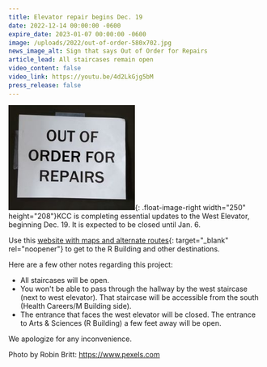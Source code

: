 ```yaml
---
title: Elevator repair begins Dec. 19
date: 2022-12-14 00:00:00 -0600
expire_date: 2023-01-07 00:00:00 -0600
image: /uploads/2022/out-of-order-580x702.jpg
news_image_alt: Sign that says Out of Order for Repairs
article_lead: All staircases remain open
video_content: false
video_link: https://youtu.be/4d2LkGjg5bM
press_release: false
---
```

![](/uploads/2022/out-of-order-250x208.jpg){: .float-image-right width="250" height="208"}KCC is completing essential updates to the West Elevator, beginning Dec. 19. It is expected to be closed until Jan. 6.

Use this [website with maps and alternate routes](http://www.kcc.edu/elevator2023){: target="_blank" rel="noopener"} to get to the R Building and other destinations.

Here are a few other notes regarding this project:

* All staircases will be open.
* You won't be able to pass through the hallway by the west staircase (next to west elevator). That staircase will be accessible from the south (Health Careers/M Building side).
* The entrance that faces the west elevator will be closed. The entrance to Arts & Sciences (R Building) a few feet away will be open.

We apologize for any inconvenience.

Photo by Robin Britt: https://www.pexels.com